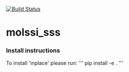 [![Build Status](https://travis-ci.org/bzhang25/molssi_sss.svg?branch=master)](https://travis-ci.org/bzhang25/molssi_sss)


# molssi_sss

### Install instructions
To install 'inplace' please run:
'''
pip install -e .
'''
